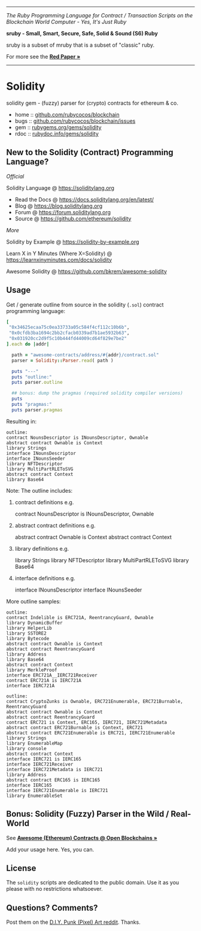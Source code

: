 
---

_The Ruby Programming Language for Contract / Transaction Scripts on the Blockchain World Computer - Yes, It's Just Ruby_

**sruby - Small, Smart, Secure, Safe, Solid & Sound (S6) Ruby**

sruby is a subset of mruby that is a subset of "classic" ruby.


For more see the [**Red Paper »**](https://github.com/s6ruby/redpaper)

---




# Solidity

solidity gem - (fuzzy) parser for (crypto) contracts for ethereum & co.


* home  :: [github.com/rubycocos/blockchain](https://github.com/rubycocos/blockchain)
* bugs  :: [github.com/rubycocos/blockchain/issues](https://github.com/rubycocos/blockchain/issues)
* gem   :: [rubygems.org/gems/solidity](https://rubygems.org/gems/solidity)
* rdoc  :: [rubydoc.info/gems/solidity](http://rubydoc.info/gems/solidity)



## New to the Solidity (Contract) Programming Language?

_Official_

Solidity Language @ <https://soliditylang.org>

- Read the Docs @ <https://docs.soliditylang.org/en/latest/>
- Blog @  <https://blog.soliditylang.org>
- Forum @ <https://forum.soliditylang.org>
- Source @ <https://github.com/ethereum/solidity>

<!-- break -->

_More_

Solidity by Example @ <https://solidity-by-example.org>

Learn X in Y Minutes (Where X=Solidity) @ <https://learnxinyminutes.com/docs/solidity>

Awesome Solidity @ <https://github.com/bkrem/awesome-solidity>





## Usage

Get / generate outline from source in the solidity (`.sol`) contract programming language:
```ruby
[
 "0x34625ecaa75c0ea33733a05c584f4cf112c10b6b",
 "0x0cfdb3ba1694c2bb2cfacb0339ad7b1ae5932b63",
 "0x031920cc2d9f5c10b444fd44009cd64f829e7be2"
].each do |addr|

  path = "awesome-contracts/address/#{addr}/contract.sol"
  parser = Solidity::Parser.read( path )

  puts "---"
  puts "outline:"
  puts parser.outline

  ## bonus: dump the pragmas (required solidity compiler versions)
  puts
  puts "pragmas:"
  puts parser.pragmas
```

Resulting in:

```
outline:
contract NounsDescriptor is INounsDescriptor, Ownable
abstract contract Ownable is Context
library Strings
interface INounsDescriptor
interface INounsSeeder
library NFTDescriptor
library MultiPartRLEToSVG
abstract contract Context
library Base64
```


Note:  The outline includes:

1. contract definitions e.g.

    contract NounsDescriptor is INounsDescriptor, Ownable

2. abstract contract definitions e.g.

    abstract contract Ownable is Context
    abstract contract Context

3. library definitions e.g.

    library Strings
    library NFTDescriptor
    library MultiPartRLEToSVG
    library Base64

4. interface definitions e.g.

    interface INounsDescriptor
    interface INounsSeeder




<!-- break -->

More outline samples:

```
outline:
contract Indelible is ERC721A, ReentrancyGuard, Ownable
library DynamicBuffer
library HelperLib
library SSTORE2
library Bytecode
abstract contract Ownable is Context
abstract contract ReentrancyGuard
library Address
library Base64
abstract contract Context
library MerkleProof
interface ERC721A__IERC721Receiver
contract ERC721A is IERC721A
interface IERC721A
```


```
outline:
contract CryptoZunks is Ownable, ERC721Enumerable, ERC721Burnable, ReentrancyGuard
abstract contract Ownable is Context
abstract contract ReentrancyGuard
contract ERC721 is Context, ERC165, IERC721, IERC721Metadata
abstract contract ERC721Burnable is Context, ERC721
abstract contract ERC721Enumerable is ERC721, IERC721Enumerable
library Strings
library EnumerableMap
library console
abstract contract Context
interface IERC721 is IERC165
interface IERC721Receiver
interface IERC721Metadata is IERC721
library Address
abstract contract ERC165 is IERC165
interface IERC165
interface IERC721Enumerable is IERC721
library EnumerableSet
```





## Bonus: Solidity (Fuzzy) Parser in the Wild / Real-World

See [**Awesome (Ethereum) Contracts @ Open Blockchains »**](https://github.com/openblockchains/awesome-contracts)

Add your usage here. Yes, you can.



## License

The `solidity` scripts are dedicated to the public domain.
Use it as you please with no restrictions whatsoever.


## Questions? Comments?

Post them on the [D.I.Y. Punk (Pixel) Art reddit](https://old.reddit.com/r/DIYPunkArt). Thanks.

